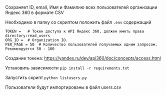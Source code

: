 Сохраняет ID, email, Имя и Фамилию всех пользователей организации Яндекс 360 в формате CSV

Необходимо в папку со скриптом положить файл ```.env``` содержащий

```
TOKEN =   # Токен доступа к API Яндекс 360, должен иметь права directory:read_users
ORG_ID =  # Organization ID.
PER_PAGE = 50  # Количество пользователей получаемых одним запросом. Рекомендуется 50 - 100
```

Создание токена: https://yandex.ru/dev/api360/doc/concepts/access.html


Установить зависимости
```pip install -r requirements.txt```

Запустить скрипт
```python listusers.py```

Пользователи будут импортированы в файл users.csv
